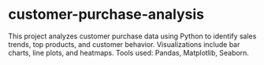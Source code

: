 # customer-purchase-analysis
This project analyzes customer purchase data using Python to identify sales trends, top products, and customer behavior. Visualizations include bar charts, line plots, and heatmaps. Tools used: Pandas, Matplotlib, Seaborn.
